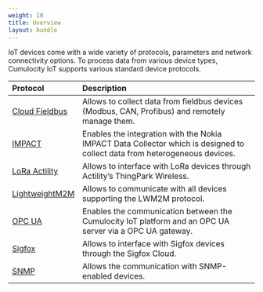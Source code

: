 ```yaml
---
weight: 10
title: Overview
layout: bundle
---
```


IoT devices come with a wide variety of protocols, parameters and network connectivity options. To process data from various device types, Cumulocity IoT supports various standard device protocols. 

|Protocol|Description|
|:---|:---|
|[Cloud Fieldbus](/device-protocols/cloud-fieldbus)|Allows to collect data from fieldbus devices (Modbus, CAN, Profibus) and remotely manage them.
|[IMPACT](/device-protocols/-impact)|Enables the integration with the Nokia IMPACT Data Collector which is designed to collect data from heterogeneous devices.
|[LoRa Actility](/device-protocols/lora-actility)|Allows to interface with LoRa devices through Actility’s ThingPark Wireless.
|[LightweightM2M](/device-protocols/lwm2m)|Allows to communicate with all devices supporting the LWM2M protocol.
|[OPC UA](/device-protocols/opcua)|Enables the communication between the Cumulocity IoT platform and an OPC UA server via a OPC UA gateway.
|[Sigfox](/device-protocols/sigfox)|Allows to interface with Sigfox devices through the Sigfox Cloud.
|[SNMP](/device-protocols/snmp)|Allows the communication with SNMP-enabled devices.


